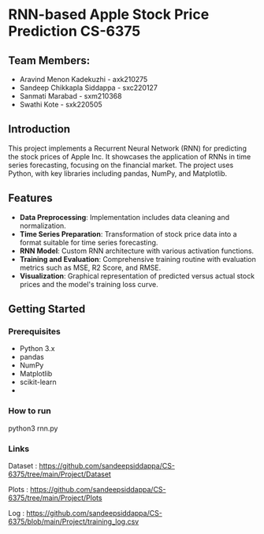 # RNN-based Apple Stock Price Prediction CS-6375
## Team Members:
- Aravind Menon Kadekuzhi - axk210275
- Sandeep Chikkapla Siddappa - sxc220127
- Sanmati Marabad - sxm210368
- Swathi Kote - sxk220505
## Introduction
This project implements a Recurrent Neural Network (RNN) for predicting the stock prices of Apple Inc. It showcases the application of RNNs in time series forecasting, focusing on the financial market. The project uses Python, with key libraries including pandas, NumPy, and Matplotlib.

## Features
- **Data Preprocessing**: Implementation includes data cleaning and normalization.
- **Time Series Preparation**: Transformation of stock price data into a format suitable for time series forecasting.
- **RNN Model**: Custom RNN architecture with various activation functions.
- **Training and Evaluation**: Comprehensive training routine with evaluation metrics such as MSE, R2 Score, and RMSE.
- **Visualization**: Graphical representation of predicted versus actual stock prices and the model's training loss curve.

## Getting Started

### Prerequisites
- Python 3.x
- pandas
- NumPy
- Matplotlib
- scikit-learn
- 
### How to run
python3 rnn.py


### Links

Dataset : https://github.com/sandeepsiddappa/CS-6375/tree/main/Project/Dataset

Plots : https://github.com/sandeepsiddappa/CS-6375/tree/main/Project/Plots

Log : https://github.com/sandeepsiddappa/CS-6375/blob/main/Project/training_log.csv



